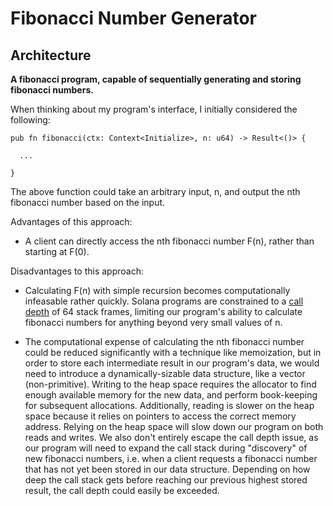 # Fibonacci Number Generator


## Architecture

**A fibonacci program, capable of sequentially generating and storing fibonacci numbers.**

When thinking about my program's interface, I initially considered the following:

```
pub fn fibonacci(ctx: Context<Initialize>, n: u64) -> Result<()> {

  ...

}
```
The above function could take an arbitrary input, n, and output the nth fibonacci number based on the input. 

Advantages of this approach:

- A client can directly access the nth fibonacci number F(n), rather than starting at F(0).
  
Disadvantages to this approach:

- Calculating F(n) with simple recursion becomes computationally infeasable rather quickly. Solana programs are constrained to a [call depth](https://docs.solana.com/developing/on-chain-programs/overview#call-depth) of 64 stack frames, limiting our program's ability to calculate fibonacci numbers for anything beyond very small values of n.

- The computational expense of calculating the nth fibonacci number could be reduced significantly with a technique like memoization, but in order to store each intermediate result in our program's data, we would need to introduce a dynamically-sizable data structure, like a vector (non-primitive). Writing to the heap space requires the allocator to find enough available memory for the new data, and perform book-keeping for subsequent allocations. Additionally, reading is slower on the heap space because it relies on pointers to access the correct memory address. Relying on the heap space will slow down our program on both reads and writes. We also don't entirely escape the call depth issue, as our program will need to expand the call stack during "discovery" of new fibonacci numbers, i.e. when a client requests a fibonacci number that has not yet been stored in our data structure. Depending on how deep the call stack gets before reaching our previous highest stored result, the call depth could easily be exceeded.
